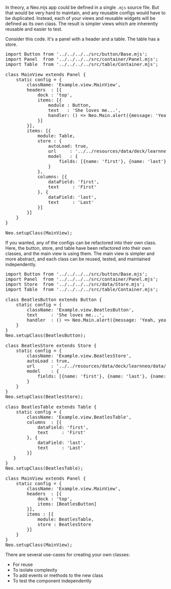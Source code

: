 
In theory, a Neo.mjs app could be defined in a single `.mjs` source file. But that would be very hard to 
maintain, and any reusable configs would have to be duplicated. Instead, each of your views and reusable 
widgets will be defined as its own class. The result is simpler views which are inherently reusable and easier 
to test.

Consider this code. It's a panel with a header and a table. The table has a store. 

<pre data-neo>
import Button from '../../../../src/button/Base.mjs';
import Panel  from '../../../../src/container/Panel.mjs';
import Table  from '../../../../src/table/Container.mjs';

class MainView extends Panel {
    static config = {
        className: 'Example.view.MainView',
        headers  : [{
            dock : 'top',
            items: [{
                module : Button,
                text   : 'She loves me...',
                handler: () => Neo.Main.alert({message: 'Yeah, yeah yeah!'})
            }]
        }],
        items: [{
            module: Table,
            store : {
                autoLoad: true,
                url     : '../../resources/data/deck/learnneo/data/theBeatles.json',
                model   : {
                    fields: [{name: 'first'}, {name: 'last'}, {name: 'dob', type: 'date'}]
                }
            },
            columns: [{
                dataField: 'first',
                text     : 'First'
            }, {
                dataField: 'last',
                text     : 'Last'
            }]
        }]
    }
}

Neo.setupClass(MainView);
</pre>

If you wanted, any of the configs can be refactored into their own class. Here, the button, store, and table
have been refactored into their own classes, and the main view is using them. The main view is simpler and
more abstract, and each class can be reused, tested, and maintained independently. 

<pre data-neo>
import Button from '../../../../src/button/Base.mjs';
import Panel  from '../../../../src/container/Panel.mjs';
import Store  from '../../../../src/data/Store.mjs';
import Table  from '../../../../src/table/Container.mjs';

class BeatlesButton extends Button {
    static config = {
        className: 'Example.view.BeatlesButton',
        text     : 'She loves me...',
        handler  : () => Neo.Main.alert({message: 'Yeah, yeah yeah!'})
    }
}
Neo.setupClass(BeatlesButton);

class BeatlesStore extends Store {
    static config = {
        className: 'Example.view.BeatlesStore',
        autoLoad : true,
        url      : '../../resources/data/deck/learnneo/data/theBeatles.json',
        model    : {
            fields: [{name: 'first'}, {name: 'last'}, {name: 'dob', type: 'date'}]
        }
    }
}
Neo.setupClass(BeatlesStore);

class BeatlesTable extends Table {
    static config = {
        className: 'Example.view.BeatlesTable',
        columns  : [{
            dataField: 'first',
            text     : 'First'
        }, {
            dataField: 'last',
            text     : 'Last'
        }]
   }
}
Neo.setupClass(BeatlesTable);

class MainView extends Panel {
    static config = {
        className: 'Example.view.MainView',
        headers  : [{
            dock : 'top',
            items: [BeatlesButton]
        }],
        items : [{
            module: BeatlesTable,
            store : BeatlesStore
        }]
    }
}
Neo.setupClass(MainView);
</pre>

There are several use-cases for creating your own classes:

- For reuse
- To isolate complexity
- To add events or methods to the new class
- To test the component independently
